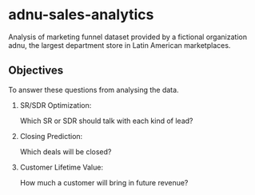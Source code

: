 # adnu-sales-analytics
Analysis of marketing funnel dataset provided by a fictional organization adnu, the largest department store in Latin American marketplaces.

## Objectives
To answer these questions from analysing the data.
1. SR/SDR Optimization:

    Which SR or SDR should talk with each kind of lead?

2. Closing Prediction:

    Which deals will be closed?

3. Customer Lifetime Value:

    How much a customer will bring in future revenue?
